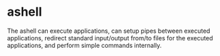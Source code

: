 # ashell
The ashell can execute applications, can setup pipes between executed applications, redirect standard input/output from/to files for the executed applications, and perform simple commands internally. 
